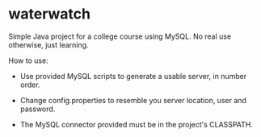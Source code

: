 # waterwatch
Simple Java project for a college course using MySQL. No real use otherwise, just learning.

How to use:

- Use provided MySQL scripts to generate a usable server, in number order.

- Change config.properties to resemble you server location, user and password.

- The MySQL connector provided must be in the project's CLASSPATH.
